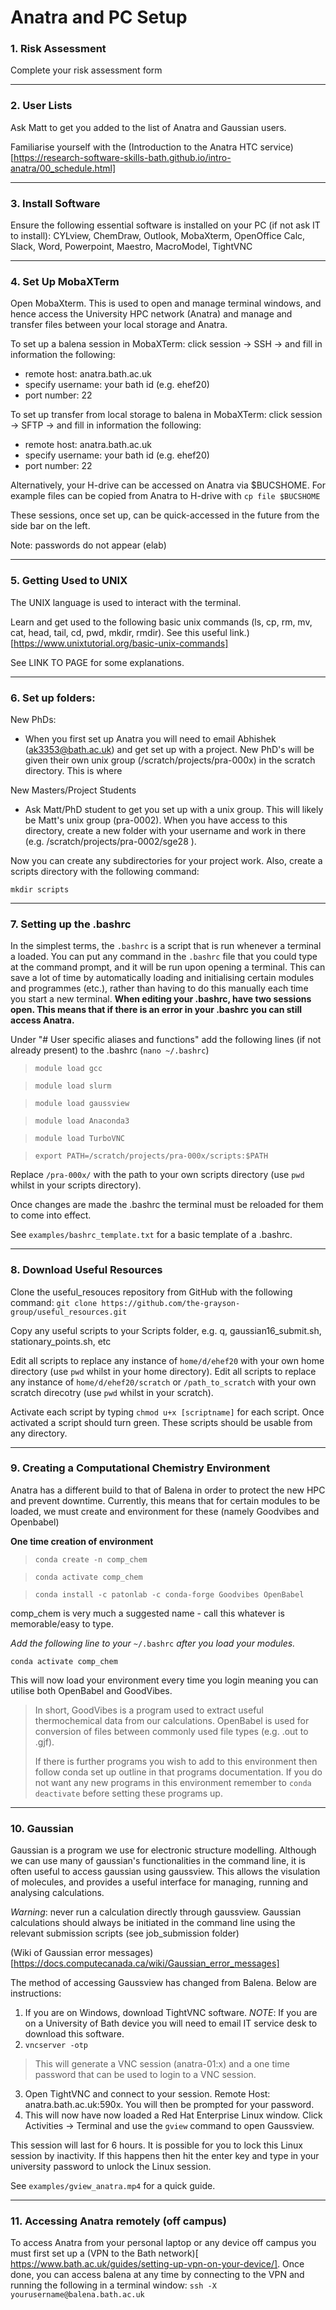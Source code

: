 # Anatra and PC Setup

### 1. Risk Assessment

Complete your risk assessment form

___

### 2. User Lists

Ask Matt to get you added to the list of Anatra and Gaussian users.

Familiarise yourself with the (Introduction to the Anatra HTC service)[https://research-software-skills-bath.github.io/intro-anatra/00_schedule.html]

___

### 3. Install Software

Ensure the following essential software is installed on your PC (if not ask IT to install): CYLview, ChemDraw, Outlook, MobaXterm, OpenOffice Calc, Slack, Word, Powerpoint, Maestro, MacroModel, TightVNC

___

### 4. Set Up MobaXTerm

Open MobaXterm. This is used to open and manage terminal windows, and hence access the University HPC network (Anatra) and manage and transfer files between your local storage and Anatra.

To set up a balena session in MobaXTerm: click session -> SSH -> and fill in information the following:
 - remote host: anatra.bath.ac.uk
 - specify username: your bath id (e.g. ehef20)
 - port number: 22

To set up transfer from local storage to balena in MobaXTerm: click session -> SFTP -> and fill in information the following:
 - remote host: anatra.bath.ac.uk
 - specify username: your bath id (e.g. ehef20)
 - port number: 22

Alternatively, your H-drive can be accessed on Anatra via $BUCSHOME. For example files can be copied from Anatra to H-drive with `cp file $BUCSHOME`

These sessions, once set up, can be quick-accessed in the future from the side bar on the left.

Note: passwords do not appear (elab)

___

### 5. Getting Used to UNIX

The UNIX language is used to interact with the terminal.

Learn and get used to the following basic unix commands (ls, cp, rm, mv, cat, head, tail, cd, pwd, mkdir, rmdir). See this useful link.)[https://www.unixtutorial.org/basic-unix-commands]

See LINK TO PAGE for some explanations.
___

### 6. Set up folders:

New PhDs:
- When you first set up Anatra you will need to email Abhishek (ak3353@bath.ac.uk) and get set up with a project. New PhD's will be given their own unix group (/scratch/projects/pra-000x) in the scratch directory. This is where 

New Masters/Project Students
- Ask Matt/PhD student to get you set up with a unix group. This will likely be Matt's unix group (pra-0002). When you have access to this directory, create a new folder with your username and work in there (e.g. /scratch/projects/pra-0002/sge28 ).

Now you can create any subdirectories for your project work. Also, create a scripts directory with the following command:

`mkdir scripts`

___

### 7. Setting up the .bashrc

In the simplest terms, the `.bashrc` is a script that is run whenever a terminal a loaded. You can put any command in the `.bashrc` file that you could type at the command prompt, and it will be run upon opening a terminal. This can save a lot of time by automatically loading and initialising certain modules and programmes (etc.), rather than having to do this manually each time you start a new terminal.
**When editing your .bashrc, have two sessions open. This means that if there is an error in your .bashrc you can still access Anatra.**

Under "# User specific aliases and functions" add the following lines (if not already present) to the .bashrc (`nano ~/.bashrc`)

>`module load gcc`

>`module load slurm`

>`module load gaussview`

>`module load Anaconda3`

>`module load TurboVNC`

>`export PATH=/scratch/projects/pra-000x/scripts:$PATH`

Replace `/pra-000x/` with the path to your own scripts directory (use `pwd` whilst in your scripts directory).

Once changes are made the .bashrc the terminal must be reloaded for them to come into effect.

See `examples/bashrc_template.txt` for a basic template of a .bashrc.
___

### 8. Download Useful Resources

Clone the useful_resouces repository from GitHub with the following command: `git clone https://github.com/the-grayson-group/useful_resources.git`

Copy any useful scripts to your Scripts folder, e.g. q, gaussian16_submit.sh, stationary_points.sh, etc

Edit all scripts to replace any instance of `home/d/ehef20` with your own home directory (use `pwd` whilst in your home directory).
Edit all scripts to replace any instance of `home/d/ehef20/scratch` or `/path_to_scratch` with your own scratch direcotry (use `pwd` whilst in your scratch).

Activate each script by typing `chmod u+x [scriptname]` for each script. Once activated a script should turn green. These scripts should be usable from any directory.

___

### 9. Creating a Computational Chemistry Environment

Anatra has a different build to that of Balena in order to protect the new HPC and prevent downtime. Currently, this means that for certain modules to be loaded, we must create and environment for these (namely Goodvibes and Openbabel)

**One time creation of environment**

>`conda create -n comp_chem`

>`conda activate comp_chem`

>`conda install -c patonlab -c conda-forge Goodvibes OpenBabel`

comp_chem is very much a suggested name - call this whatever is memorable/easy to type.

*Add the following line to your* `~/.bashrc` *after you load your modules.*

`conda activate comp_chem`

This will now load your environment every time you login meaning you can utilise both OpenBabel and  GoodVibes.


> In short, GoodVibes is a program used to extract useful thermochemical data from our calculations.
> OpenBabel is used for conversion of files between commonly used file types (e.g. .out to .gjf).
> 
> If there is further programs you wish to add to this environment then follow conda set up outline in that programs documentation. If you do not want any new programs in this environment remember to `conda deactivate` before setting these programs up.

___

### 10. Gaussian

Gaussian is a program we use for electronic structure modelling. Although we can use many of gaussian's functionalities in the command line, it is often useful to access gaussian using gaussview. This allows the visulation of molecules, and provides a useful interface for managing, running and analysing calculations.

*Warning*: never run a calculation directly through gaussview. Gaussian calculations should always be initiated in the command line using the relevant submission scripts (see job_submission folder)

(Wiki of Gaussian error messages)[https://docs.computecanada.ca/wiki/Gaussian_error_messages]

The method of accessing Gaussview has changed from Balena. Below are instructions:

1. If you are on Windows, download TightVNC software. *NOTE*: If you are on a University of Bath device you will need to email IT service desk to download this software.
2. `vncserver -otp`

> This will generate a VNC session (anatra-01:x) and a one time password that can be used to login to a VNC session.

3. Open TightVNC and connect to your session. Remote Host: anatra.bath.ac.uk:590x. You will then be prompted for your password.
4. This will now have now loaded a Red Hat Enterprise Linux window. Click Activities -> Terminal and use the `gview` command to open Gaussview.

This session will last for 6 hours. It is possible for you to lock this Linux session by inactivity. If this happens then hit the enter key and type in your university password to unlock the Linux session.

See `examples/gview_anatra.mp4` for a quick guide.  

___

### 11. Accessing Anatra remotely (off campus)

To access Anatra from your personal laptop or any device off campus you must first set up a (VPN to the Bath network)[ https://www.bath.ac.uk/guides/setting-up-vpn-on-your-device/]. Once done, you can access balena at any time by connecting to the VPN and running the following in a terminal window: `ssh -X yourusername@balena.bath.ac.uk`
